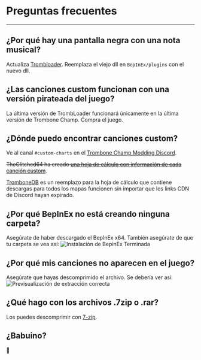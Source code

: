 # Preguntas frecuentes
---

## ¿Por qué hay una pantalla negra con una nota musical?

Actualiza [Trombloader](https://github.com/NyxTheShield/TrombLoader/releases/latest). Reemplaza el viejo dll en `BepInEx/plugins` con el nuevo dll.

## ¿Las canciones custom funcionan con una versión pirateada del juego?

La última versión de TrombLoader funcionará únicamente en la última versión de Trombone Champ. Compra el juego.

## ¿Dónde puedo encontrar canciones custom?

Ve al canal `#custom-charts` en el [Trombone Champ Modding Discord](https://discord.gg/KVzKRsbetJ).

~~TheGlitched64 ha creado [ una hoja de cálculo con información de cada canción custom](https://docs.google.com/spreadsheets/d/1xpoUnHdSJFqOQEK_637-HCECYtJsgK91oY4dRuDMtik/edit?usp=sharing)~~.

[TromboneDB](https://tc-mods.github.io/TromboneDB/) es un reemplazo para la hoja de cálculo que contiene descargas para todos los mapas funcionen sin importar que los links CDN de Discord hayan expirado.

## ¿Por qué BepInEx no está creando ninguna carpeta?

Asegúrate de haber descargado el BepInEx x64. También asegúrate de que tu carpeta se vea así: ![Instalación de BepinEx Terminada](../docs/files/finishedbepinex.png)

## ¿Por qué mis canciones no aparecen en el juego?

Asegúrate que hayas descomprimido el archivo. Se debería ver así: ![Previsualización de extracción correcta](../docs/files/customsongcorrect.png)

## ¿Qué hago con los archivos .7zip o .rar?

Los puedes descomprimir con [7-zip](https://www.7-zip.org/download.html).

## ¿Babuino?

🐒
